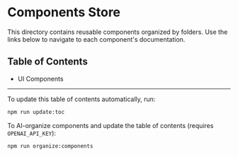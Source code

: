 # Components Store

This directory contains reusable components organized by folders. Use the links below to navigate to each component's documentation.

## Table of Contents

- UI Components


---

To update this table of contents automatically, run:

```bash
npm run update:toc
```

To AI-organize components and update the table of contents (requires `OPENAI_API_KEY`):

```bash
npm run organize:components
```
